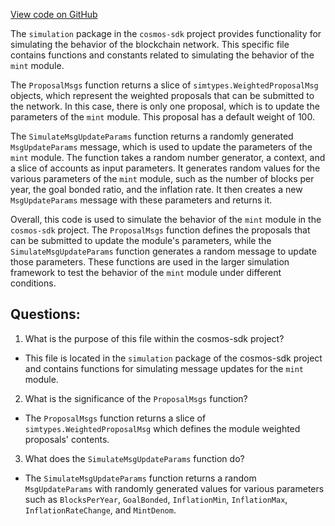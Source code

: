 [View code on GitHub](https://github.com/cosmos/cosmos-sdk/blob/main/x/mint/simulation/proposals.go)

The `simulation` package in the `cosmos-sdk` project provides functionality for simulating the behavior of the blockchain network. This specific file contains functions and constants related to simulating the behavior of the `mint` module.

The `ProposalMsgs` function returns a slice of `simtypes.WeightedProposalMsg` objects, which represent the weighted proposals that can be submitted to the network. In this case, there is only one proposal, which is to update the parameters of the `mint` module. This proposal has a default weight of 100.

The `SimulateMsgUpdateParams` function returns a randomly generated `MsgUpdateParams` message, which is used to update the parameters of the `mint` module. The function takes a random number generator, a context, and a slice of accounts as input parameters. It generates random values for the various parameters of the `mint` module, such as the number of blocks per year, the goal bonded ratio, and the inflation rate. It then creates a new `MsgUpdateParams` message with these parameters and returns it.

Overall, this code is used to simulate the behavior of the `mint` module in the `cosmos-sdk` project. The `ProposalMsgs` function defines the proposals that can be submitted to update the module's parameters, while the `SimulateMsgUpdateParams` function generates a random message to update those parameters. These functions are used in the larger simulation framework to test the behavior of the `mint` module under different conditions.
## Questions: 
 1. What is the purpose of this file within the cosmos-sdk project?
- This file is located in the `simulation` package of the cosmos-sdk project and contains functions for simulating message updates for the `mint` module.

2. What is the significance of the `ProposalMsgs` function?
- The `ProposalMsgs` function returns a slice of `simtypes.WeightedProposalMsg` which defines the module weighted proposals' contents.

3. What does the `SimulateMsgUpdateParams` function do?
- The `SimulateMsgUpdateParams` function returns a random `MsgUpdateParams` with randomly generated values for various parameters such as `BlocksPerYear`, `GoalBonded`, `InflationMin`, `InflationMax`, `InflationRateChange`, and `MintDenom`.